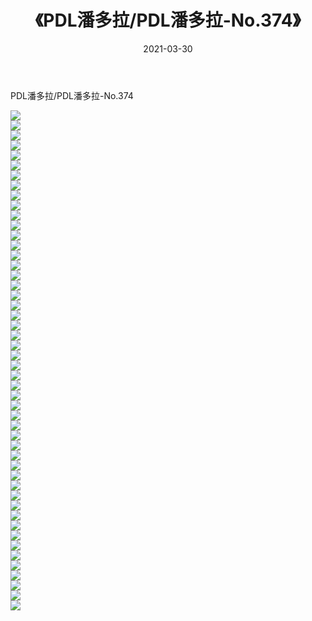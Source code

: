 ﻿---
layout: post
title:  《PDL潘多拉/PDL潘多拉-No.374》
date:   2021-03-30
img: http://pic.660000.xyz/1:/网络美图/2021/PDL潘多拉/PDL潘多拉-No.374/000.jpg
categories: [美女, 清纯, 唯美]
---

PDL潘多拉/PDL潘多拉-No.374

 ![](http://pic.660000.xyz/1:/网络美图/2021/PDL潘多拉/PDL潘多拉-No.374/001.jpg) <br>![](http://pic.660000.xyz/1:/网络美图/2021/PDL潘多拉/PDL潘多拉-No.374/002.jpg) <br>![](http://pic.660000.xyz/1:/网络美图/2021/PDL潘多拉/PDL潘多拉-No.374/003.jpg) <br>![](http://pic.660000.xyz/1:/网络美图/2021/PDL潘多拉/PDL潘多拉-No.374/004.jpg) <br>![](http://pic.660000.xyz/1:/网络美图/2021/PDL潘多拉/PDL潘多拉-No.374/005.jpg) <br>![](http://pic.660000.xyz/1:/网络美图/2021/PDL潘多拉/PDL潘多拉-No.374/006.jpg) <br>![](http://pic.660000.xyz/1:/网络美图/2021/PDL潘多拉/PDL潘多拉-No.374/007.jpg) <br>![](http://pic.660000.xyz/1:/网络美图/2021/PDL潘多拉/PDL潘多拉-No.374/008.jpg) <br>![](http://pic.660000.xyz/1:/网络美图/2021/PDL潘多拉/PDL潘多拉-No.374/009.jpg) <br>![](http://pic.660000.xyz/1:/网络美图/2021/PDL潘多拉/PDL潘多拉-No.374/010.jpg) <br>![](http://pic.660000.xyz/1:/网络美图/2021/PDL潘多拉/PDL潘多拉-No.374/011.jpg) <br>![](http://pic.660000.xyz/1:/网络美图/2021/PDL潘多拉/PDL潘多拉-No.374/012.jpg) <br>![](http://pic.660000.xyz/1:/网络美图/2021/PDL潘多拉/PDL潘多拉-No.374/013.jpg) <br>![](http://pic.660000.xyz/1:/网络美图/2021/PDL潘多拉/PDL潘多拉-No.374/014.jpg) <br>![](http://pic.660000.xyz/1:/网络美图/2021/PDL潘多拉/PDL潘多拉-No.374/015.jpg) <br>![](http://pic.660000.xyz/1:/网络美图/2021/PDL潘多拉/PDL潘多拉-No.374/016.jpg) <br>![](http://pic.660000.xyz/1:/网络美图/2021/PDL潘多拉/PDL潘多拉-No.374/017.jpg) <br>![](http://pic.660000.xyz/1:/网络美图/2021/PDL潘多拉/PDL潘多拉-No.374/018.jpg) <br>![](http://pic.660000.xyz/1:/网络美图/2021/PDL潘多拉/PDL潘多拉-No.374/019.jpg) <br>![](http://pic.660000.xyz/1:/网络美图/2021/PDL潘多拉/PDL潘多拉-No.374/020.jpg) <br>![](http://pic.660000.xyz/1:/网络美图/2021/PDL潘多拉/PDL潘多拉-No.374/021.jpg) <br>![](http://pic.660000.xyz/1:/网络美图/2021/PDL潘多拉/PDL潘多拉-No.374/022.jpg) <br>![](http://pic.660000.xyz/1:/网络美图/2021/PDL潘多拉/PDL潘多拉-No.374/023.jpg) <br>![](http://pic.660000.xyz/1:/网络美图/2021/PDL潘多拉/PDL潘多拉-No.374/024.jpg) <br>![](http://pic.660000.xyz/1:/网络美图/2021/PDL潘多拉/PDL潘多拉-No.374/025.jpg) <br>![](http://pic.660000.xyz/1:/网络美图/2021/PDL潘多拉/PDL潘多拉-No.374/026.jpg) <br>![](http://pic.660000.xyz/1:/网络美图/2021/PDL潘多拉/PDL潘多拉-No.374/027.jpg) <br>![](http://pic.660000.xyz/1:/网络美图/2021/PDL潘多拉/PDL潘多拉-No.374/028.jpg) <br>![](http://pic.660000.xyz/1:/网络美图/2021/PDL潘多拉/PDL潘多拉-No.374/029.jpg) <br>![](http://pic.660000.xyz/1:/网络美图/2021/PDL潘多拉/PDL潘多拉-No.374/030.jpg) <br>![](http://pic.660000.xyz/1:/网络美图/2021/PDL潘多拉/PDL潘多拉-No.374/031.jpg) <br>![](http://pic.660000.xyz/1:/网络美图/2021/PDL潘多拉/PDL潘多拉-No.374/032.jpg) <br>![](http://pic.660000.xyz/1:/网络美图/2021/PDL潘多拉/PDL潘多拉-No.374/033.jpg) <br>![](http://pic.660000.xyz/1:/网络美图/2021/PDL潘多拉/PDL潘多拉-No.374/034.jpg) <br>![](http://pic.660000.xyz/1:/网络美图/2021/PDL潘多拉/PDL潘多拉-No.374/035.jpg) <br>![](http://pic.660000.xyz/1:/网络美图/2021/PDL潘多拉/PDL潘多拉-No.374/036.jpg) <br>![](http://pic.660000.xyz/1:/网络美图/2021/PDL潘多拉/PDL潘多拉-No.374/037.jpg) <br>![](http://pic.660000.xyz/1:/网络美图/2021/PDL潘多拉/PDL潘多拉-No.374/038.jpg) <br>![](http://pic.660000.xyz/1:/网络美图/2021/PDL潘多拉/PDL潘多拉-No.374/039.jpg) <br>![](http://pic.660000.xyz/1:/网络美图/2021/PDL潘多拉/PDL潘多拉-No.374/040.jpg) <br>![](http://pic.660000.xyz/1:/网络美图/2021/PDL潘多拉/PDL潘多拉-No.374/041.jpg) <br>![](http://pic.660000.xyz/1:/网络美图/2021/PDL潘多拉/PDL潘多拉-No.374/042.jpg) <br>![](http://pic.660000.xyz/1:/网络美图/2021/PDL潘多拉/PDL潘多拉-No.374/043.jpg) <br>![](http://pic.660000.xyz/1:/网络美图/2021/PDL潘多拉/PDL潘多拉-No.374/044.jpg) <br>![](http://pic.660000.xyz/1:/网络美图/2021/PDL潘多拉/PDL潘多拉-No.374/045.jpg) <br>![](http://pic.660000.xyz/1:/网络美图/2021/PDL潘多拉/PDL潘多拉-No.374/046.jpg) <br>![](http://pic.660000.xyz/1:/网络美图/2021/PDL潘多拉/PDL潘多拉-No.374/047.jpg) <br>![](http://pic.660000.xyz/1:/网络美图/2021/PDL潘多拉/PDL潘多拉-No.374/048.jpg) <br>![](http://pic.660000.xyz/1:/网络美图/2021/PDL潘多拉/PDL潘多拉-No.374/049.jpg) <br>![](http://pic.660000.xyz/1:/网络美图/2021/PDL潘多拉/PDL潘多拉-No.374/050.jpg) <br>